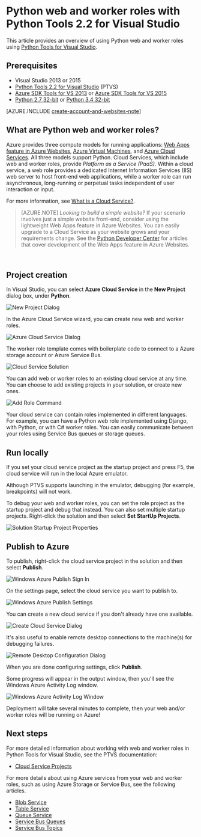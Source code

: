 <properties
	pageTitle="Python web and worker roles with Python Tools 2.2 for Visual Studio | Windows Azure"
	description="Overview of using Python Tools for Visual Studio to create Azure cloud services including web roles and worker roles."
	services=""
	documentationCenter="python"
	authors="huguesv"
	manager="wpickett"
	editor=""/>

<tags
	ms.service="cloud-services"
	ms.date="08/30/2015"
	wacn.date=""/>




# Python web and worker roles with Python Tools 2.2 for Visual Studio

This article provides an overview of using Python web and worker roles using [Python Tools for Visual Studio][].

## Prerequisites

 - Visual Studio 2013 or 2015
 - [Python Tools 2.2 for Visual Studio][] (PTVS)
 - [Azure SDK Tools for VS 2013][] or [Azure SDK Tools for VS 2015][]
 - [Python 2.7 32-bit][] or [Python 3.4 32-bit][]

[AZURE.INCLUDE [create-account-and-websites-note](../includes/create-account-and-websites-note.md)]

## What are Python web and worker roles?

Azure provides three compute models for running applications: [Web Apps feature in Azure Websites][execution model-web sites], [Azure Virtual Machines][execution model-vms], and [Azure Cloud Services][execution model-cloud services]. All three models support Python. Cloud Services, which include web and worker roles, provide *Platform as a Service (PaaS)*. Within a cloud service, a web role provides a dedicated Internet Information Services (IIS) web server to host front-end web applications, while a worker role can run asynchronous, long-running or perpetual tasks independent of user interaction or input.

For more information, see [What is a Cloud Service?].

> [AZURE.NOTE] *Looking to build a simple website?*
If your scenario involves just a simple website front-end, consider using the lightweight Web Apps feature in Azure Websites. You can easily upgrade to a Cloud Service as your website grows and your requirements change. See the <a href="/develop/python/">Python Developer Center</a> for articles that cover development of the Web Apps feature in Azure Websites.
<br />


## Project creation

In Visual Studio, you can select **Azure Cloud Service** in the **New Project** dialog box, under **Python**.

![New Project Dialog](./media/cloud-services-python-ptvs/new-project-cloud-service.png)

In the Azure Cloud Service wizard, you can create new web and worker roles.

![Azure Cloud Service Dialog](./media/cloud-services-python-ptvs/new-service-wizard.png)

The worker role template comes with boilerplate code to connect to a Azure storage account or Azure Service Bus.

![Cloud Service Solution](./media/cloud-services-python-ptvs/worker.png)

You can add web or worker roles to an existing cloud service at any time.  You can choose to add existing projects in your solution, or create new ones.

![Add Role Command](./media/cloud-services-python-ptvs/add-new-or-existing-role.png)

Your cloud service can contain roles implemented in different languages.  For example, you can have a Python web role implemented using Django, with Python, or with C# worker roles.  You can easily communicate between your roles using Service Bus queues or storage queues.

## Run locally

If you set your cloud service project as the startup project and press F5, the cloud service will run in the local Azure emulator.

Although PTVS supports launching in the emulator, debugging (for example, breakpoints) will not work.

To debug your web and worker roles, you can set the role project as the startup project and debug that instead.  You can also set multiple startup projects.  Right-click the solution and then select **Set StartUp Projects**.

![Solution Startup Project Properties](./media/cloud-services-python-ptvs/startup.png)

## Publish to Azure

To publish, right-click the cloud service project in the solution and then select **Publish**.

![Windows Azure Publish Sign In](./media/cloud-services-python-ptvs/publish-sign-in.png)

On the settings page, select the cloud service you want to publish to.

![Windows Azure Publish Settings](./media/cloud-services-python-ptvs/publish-settings.png)

You can create a new cloud service if you don't already have one available.

![Create Cloud Service Dialog](./media/cloud-services-python-ptvs/publish-create-cloud-service.png)

It's also useful to enable remote desktop connections to the machine(s) for debugging failures.

![Remote Desktop Configuration Dialog](./media/cloud-services-python-ptvs/publish-remote-desktop-configuration.png)

When you are done configuring settings, click **Publish**.

Some progress will appear in the output window, then you'll see the Windows Azure Activity Log window.

![Windows Azure Activity Log Window](./media/cloud-services-python-ptvs/publish-activity-log.png)

Deployment will take several minutes to complete, then your web and/or worker roles will be running on Azure!

## Next steps

For more detailed information about working with web and worker roles in Python Tools for Visual Studio, see the PTVS documentation:

- [Cloud Service Projects][]

For more details about using Azure services from your web and worker roles, such as using Azure Storage or Service Bus, see the following articles.

- [Blob Service][]
- [Table Service][]
- [Queue Service][]
- [Service Bus Queues][]
- [Service Bus Topics][]


<!--Link references-->

[What is a Cloud Service?]: /documentation/articles/fundamentals-application-models/
[execution model-web sites]: /documentation/articles/fundamentals-application-models#WebSites
[execution model-vms]: /documentation/articles/fundamentals-application-models#VMachine
[execution model-cloud services]: /documentation/articles/fundamentals-application-models#CloudServices
[Python Developer Center]: /develop/python/

[Blob Service]: /documentation/articles/storage-python-how-to-use-blob-storage
[Queue Service]: /documentation/articles/storage-python-how-to-use-queue-storage
[Table Service]: /documentation/articles/storage-python-how-to-use-table-storage
[Service Bus Queues]: /documentation/articles/service-bus-python-how-to-use-queues
[Service Bus Topics]: /documentation/articles/service-bus-python-how-to-use-topics-subscriptions


<!--External Link references-->

[Python Tools for Visual Studio]: /documentation/articles/http://aka.ms/ptvs
[Python Tools for Visual Studio Documentation]: /documentation/articles/http://aka.ms/ptvsdocs
[Cloud Service Projects]: /documentation/articles/http://go.microsoft.com/fwlink/?LinkId=624028
[Python Tools 2.2 for Visual Studio]: /documentation/articles/http://go.microsoft.com/fwlink/?LinkID=624025
[Azure SDK Tools for VS 2013]: /documentation/articles/http://go.microsoft.com/fwlink/?LinkId=323510
[Azure SDK Tools for VS 2015]: /documentation/articles/http://go.microsoft.com/fwlink/?LinkId=518003
[Python 2.7 32-bit]: /documentation/articles/http://go.microsoft.com/fwlink/?LinkId=517190
[Python 3.4 32-bit]: /documentation/articles/http://go.microsoft.com/fwlink/?LinkId=517191
